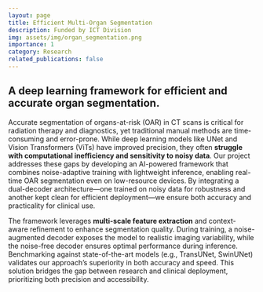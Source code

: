 ```yaml
---
layout: page
title: Efficient Multi-Organ Segmentation
description: Funded by ICT Division
img: assets/img/organ_segmentation.png
importance: 1
category: Research
related_publications: false
---
```


## A deep learning framework for efficient and accurate organ segmentation.

Accurate segmentation of organs-at-risk (OAR) in CT scans is critical for radiation therapy and diagnostics, yet traditional manual methods are time-consuming and error-prone. While deep learning models like UNet and Vision Transformers (ViTs) have improved precision, they often **struggle with computational inefficiency and sensitivity to noisy data**. Our project addresses these gaps by developing an AI-powered framework that combines noise-adaptive training with lightweight inference, enabling real-time OAR segmentation even on low-resource devices. By integrating a dual-decoder architecture—one trained on noisy data for robustness and another kept clean for efficient deployment—we ensure both accuracy and practicality for clinical use.

The framework leverages **multi-scale feature extraction** and context-aware refinement to enhance segmentation quality. During training, a noise-augmented decoder exposes the model to realistic imaging variability, while the noise-free decoder ensures optimal performance during inference. Benchmarking against state-of-the-art models (e.g., TransUNet, SwinUNet) validates our approach’s superiority in both accuracy and speed. This solution bridges the gap between research and clinical deployment, prioritizing both precision and accessibility.
